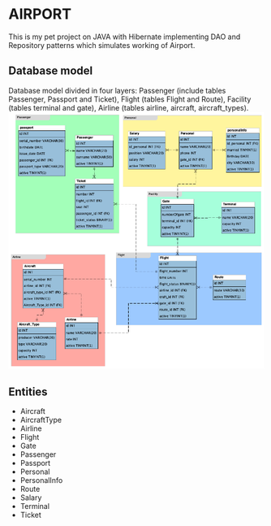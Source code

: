 # AIRPORT

This is my pet project on JAVA with Hibernate implementing DAO and Repository patterns which simulates working of
Airport.

## Database model

Database model divided in four layers: Passenger (include tables Passenger, Passport and Ticket), Flight (tables Flight
and Route), Facility (tables terminal and gate), Airline (tables airline, aircraft, aircraft_types).
![](../../resources/EER%20Diagram.png)

## Entities

- Aircraft
- AircraftType
- Airline
- Flight
- Gate
- Passenger
- Passport
- Personal
- PersonalInfo
- Route
- Salary
- Terminal
- Ticket
